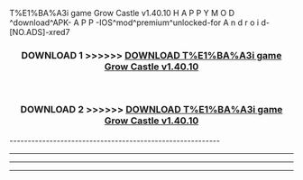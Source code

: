  T%E1%BA%A3i game Grow Castle v1.40.10 H A P P Y M O D ^download^APK- A P P -IOS^mod^premium^unlocked-for A n d r o i d-[NO.ADS]-xred7



<div align="center">

<h3>DOWNLOAD 1 >>>>>> <a href="https://en-mod.web.app/?en= T%E1%BA%A3i game Grow Castle v1.40.10">DOWNLOAD T%E1%BA%A3i game Grow Castle v1.40.10 </a></h3><br>

<h3>DOWNLOAD 2 >>>>>> <a href="https://en-mod.web.app/?en= T%E1%BA%A3i game Grow Castle v1.40.10">DOWNLOAD T%E1%BA%A3i game Grow Castle v1.40.10 </a></h3>

</div>
----------------------------------------------------------

----------------------------------------------------------

----------------------------------------------------------

----------------------------------------------------------



